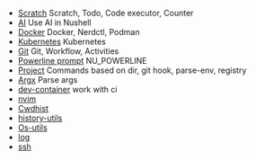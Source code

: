 - [Scratch](https://github.com/fj0r/scratch.nu) Scratch, Todo, Code executor, Counter
- [AI](https://github.com/fj0r/ai.nu) Use AI in Nushell
- [Docker](https://github.com/fj0r/docker.nu) Docker, Nerdctl, Podman
- [Kubernetes](https://github.com/fj0r/kubernetes.nu) Kubernetes
- [Git](https://github.com/fj0r/git.nu) Git, Workflow, Activities
- [Powerline prompt](https://github.com/fj0r/powerline.nu) NU_POWERLINE
- [Project](https://github.com/fj0r/project.nu) Commands based on dir, git hook, parse-env, registry
- [Argx](https://github.com/fj0r/argx.nu) Parse args
- [dev-container](https://github.com/fj0r/devcontainer.nu) work with ci
- [nvim](scripts/nvim)
- [Cwdhist](https://github.com/fj0r/cwdhist.nu)
- [history-utils](https://github.com/fj0r/history-utils.nu)
- [Os-utils](scripts/os)
- [log](scripts/lg)
- [ssh](https://github.com/fj0r/ssh.nu)